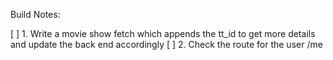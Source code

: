 Build Notes:

[ ] 1. Write a movie show fetch which appends the tt_id to get more details and update the back end accordingly
[ ] 2. Check the route for the user /me
